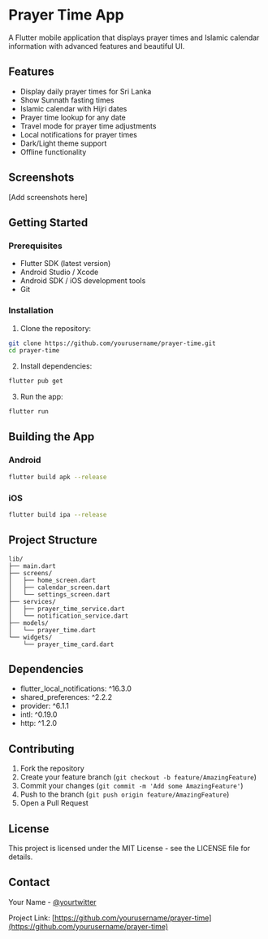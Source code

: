 # Prayer Time App

A Flutter mobile application that displays prayer times and Islamic calendar information with advanced features and beautiful UI.

## Features

- Display daily prayer times for Sri Lanka
- Show Sunnath fasting times
- Islamic calendar with Hijri dates
- Prayer time lookup for any date
- Travel mode for prayer time adjustments
- Local notifications for prayer times
- Dark/Light theme support
- Offline functionality

## Screenshots

[Add screenshots here]

## Getting Started

### Prerequisites

- Flutter SDK (latest version)
- Android Studio / Xcode
- Android SDK / iOS development tools
- Git

### Installation

1. Clone the repository:
```bash
git clone https://github.com/yourusername/prayer-time.git
cd prayer-time
```

2. Install dependencies:
```bash
flutter pub get
```

3. Run the app:
```bash
flutter run
```

## Building the App

### Android
```bash
flutter build apk --release
```

### iOS
```bash
flutter build ipa --release
```

## Project Structure

```
lib/
├── main.dart
├── screens/
│   ├── home_screen.dart
│   ├── calendar_screen.dart
│   └── settings_screen.dart
├── services/
│   ├── prayer_time_service.dart
│   └── notification_service.dart
├── models/
│   └── prayer_time.dart
└── widgets/
    └── prayer_time_card.dart
```

## Dependencies

- flutter_local_notifications: ^16.3.0
- shared_preferences: ^2.2.2
- provider: ^6.1.1
- intl: ^0.19.0
- http: ^1.2.0

## Contributing

1. Fork the repository
2. Create your feature branch (`git checkout -b feature/AmazingFeature`)
3. Commit your changes (`git commit -m 'Add some AmazingFeature'`)
4. Push to the branch (`git push origin feature/AmazingFeature`)
5. Open a Pull Request

## License

This project is licensed under the MIT License - see the LICENSE file for details.

## Contact

Your Name - [@yourtwitter](https://twitter.com/yourtwitter)

Project Link: [https://github.com/yourusername/prayer-time](https://github.com/yourusername/prayer-time)
